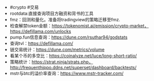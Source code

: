 - #crypto #交易
- rootdata:直接查询项目方融资和背书的工具
- fmz：回测和量化。准备将tradingview的策略迁移至fmz.
- 检查解禁token金额：https://tokenomist.ai/emission/crypto-market，https://defillama.com/unlocks
- pump.fun信息查询：https://dune.com/rsuthar94/godstats
- 查询tvl：https://defillama.com/
- 链交易统计：https://dune.com/metrics/volume
- 看某个币的多空比：https://coinalyze.net/luce/long-short-ratio/
- 策略统计：https://strat.ninja/strats.php，http://frequenthippo.ddns.net/superset/dashboard/backtests/
- mstr与btc的溢价率查询：https://www.mstr-tracker.com/